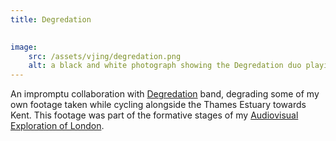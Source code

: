 ```yaml
---
title: Degredation
    

image:
    src: /assets/vjing/degredation.png
    alt: a black and white photograph showing the Degredation duo playing in front of Monty's Thames Estuary visuals
---
```

An impromptu collaboration with [Degredation][website] band, degrading some of my own footage taken while cycling alongside the Thames Estuary towards Kent. This footage was part of the formative stages of my [Audiovisual Exploration of London][website2].

[website]: https://brachliegentapes.bandcamp.com/album/leadlined
[website2]: https://montyfew.github.io/av_projects/MajorProject.html
